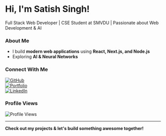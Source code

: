# Hi, I'm Satish Singh!  
Full Stack Web Developer | CSE Student at SMVDU | Passionate about Web Development & AI  

### About Me  
- I build **modern web applications** using **React, Next.js, and Node.js**  
- Exploring **AI & Neural Networks**    

### Connect With Me  
[![GitHub](https://img.shields.io/badge/GitHub-7777Satish-black?style=for-the-badge&logo=github)](https://github.com/7777Satish)  
[![Portfolio](https://img.shields.io/badge/Portfolio-Visit-blue?style=for-the-badge)](https://kinglio.netlify.app)  
[![LinkedIn](https://img.shields.io/badge/LinkedIn-Connect-blue?style=for-the-badge&logo=linkedin)](https://www.linkedin.com/in/satish-singh-0x/)  

### Profile Views  
![Profile Views](https://komarev.com/ghpvc/?username=7777Satish&color=blue&style=flat-square)  

---

**Check out my projects & let's build something awesome together!**  
